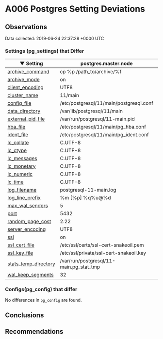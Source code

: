 # A006 Postgres Setting Deviations #

## Observations ##
Data collected: 2019-06-24 22:37:28 +0000 UTC  

### Settings (pg_settings) that Differ ###

&#9660;&nbsp;Setting | postgres.master.node | postgres.replica.node |
|--------|-------|--------|
| [archive_command](https://postgresqlco.nf/en/doc/param/archive_command) |cp %p /path_to/archive/%f |(disabled) |
| [archive_mode](https://postgresqlco.nf/en/doc/param/archive_mode) |on |off |
| [client_encoding](https://postgresqlco.nf/en/doc/param/client_encoding) |UTF8 |SQL_ASCII |
| [cluster_name](https://postgresqlco.nf/en/doc/param/cluster_name) |11/main | |
| [config_file](https://postgresqlco.nf/en/doc/param/config_file) |/etc/postgresql/11/main/postgresql.conf |/var/lib/postgresql/11/secondary/postgresql.conf |
| [data_directory](https://postgresqlco.nf/en/doc/param/data_directory) |/var/lib/postgresql/11/main |/var/lib/postgresql/11/secondary |
| [external_pid_file](https://postgresqlco.nf/en/doc/param/external_pid_file) |/var/run/postgresql/11-main.pid | |
| [hba_file](https://postgresqlco.nf/en/doc/param/hba_file) |/etc/postgresql/11/main/pg_hba.conf |/var/lib/postgresql/11/secondary/pg_hba.conf |
| [ident_file](https://postgresqlco.nf/en/doc/param/ident_file) |/etc/postgresql/11/main/pg_ident.conf |/var/lib/postgresql/11/secondary/pg_ident.conf |
| [lc_collate](https://postgresqlco.nf/en/doc/param/lc_collate) |C.UTF-8 |C |
| [lc_ctype](https://postgresqlco.nf/en/doc/param/lc_ctype) |C.UTF-8 |C |
| [lc_messages](https://postgresqlco.nf/en/doc/param/lc_messages) |C.UTF-8 |C |
| [lc_monetary](https://postgresqlco.nf/en/doc/param/lc_monetary) |C.UTF-8 |C |
| [lc_numeric](https://postgresqlco.nf/en/doc/param/lc_numeric) |C.UTF-8 |C |
| [lc_time](https://postgresqlco.nf/en/doc/param/lc_time) |C.UTF-8 |C |
| [log_filename](https://postgresqlco.nf/en/doc/param/log_filename) |postgresql-11-main.log |postgresql-%Y-%m-%d_%H%M%S.log |
| [log_line_prefix](https://postgresqlco.nf/en/doc/param/log_line_prefix) |%m [%p] %q%u@%d  |%m [%p]  |
| [max_wal_senders](https://postgresqlco.nf/en/doc/param/max_wal_senders) |5 |10 |
| [port](https://postgresqlco.nf/en/doc/param/port) |5432 |5433 |
| [random_page_cost](https://postgresqlco.nf/en/doc/param/random_page_cost) |2.22 |4 |
| [server_encoding](https://postgresqlco.nf/en/doc/param/server_encoding) |UTF8 |SQL_ASCII |
| [ssl](https://postgresqlco.nf/en/doc/param/ssl) |on |off |
| [ssl_cert_file](https://postgresqlco.nf/en/doc/param/ssl_cert_file) |/etc/ssl/certs/ssl-cert-snakeoil.pem |server.crt |
| [ssl_key_file](https://postgresqlco.nf/en/doc/param/ssl_key_file) |/etc/ssl/private/ssl-cert-snakeoil.key |server.key |
| [stats_temp_directory](https://postgresqlco.nf/en/doc/param/stats_temp_directory) |/var/run/postgresql/11-main.pg_stat_tmp |pg_stat_tmp |
| [wal_keep_segments](https://postgresqlco.nf/en/doc/param/wal_keep_segments) |32 |0 |


### Configs(pg_config) that differ ###

No differences in `pg_config` are found.



## Conclusions ##


## Recommendations ##

